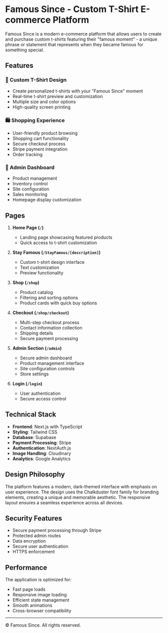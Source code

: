 # Famous Since - Custom T-Shirt E-commerce Platform

Famous Since is a modern e-commerce platform that allows users to create and purchase custom t-shirts featuring their "famous moment" - a unique phrase or statement that represents when they became famous for something special.

## Features

### 🎨 Custom T-Shirt Design
- Create personalized t-shirts with your "Famous Since" moment
- Real-time t-shirt preview and customization
- Multiple size and color options
- High-quality screen printing

### 🛍️ Shopping Experience
- User-friendly product browsing
- Shopping cart functionality
- Secure checkout process
- Stripe payment integration
- Order tracking

### 💼 Admin Dashboard
- Product management
- Inventory control
- Site configuration
- Sales monitoring
- Homepage display customization

## Pages

1. **Home Page (`/`)**
   - Landing page showcasing featured products
   - Quick access to t-shirt customization

2. **Stay Famous (`/StayFamous/[description]`)**
   - Custom t-shirt design interface
   - Text customization
   - Preview functionality

3. **Shop (`/shop`)**
   - Product catalog
   - Filtering and sorting options
   - Product cards with quick buy options

4. **Checkout (`/shop/checkout`)**
   - Multi-step checkout process
   - Contact information collection
   - Shipping details
   - Secure payment processing

5. **Admin Section (`/admin`)**
   - Secure admin dashboard
   - Product management interface
   - Site configuration controls
   - Store settings

6. **Login (`/login`)**
   - User authentication
   - Secure access control

## Technical Stack

- **Frontend**: Next.js with TypeScript
- **Styling**: Tailwind CSS
- **Database**: Supabase
- **Payment Processing**: Stripe
- **Authentication**: NextAuth.js
- **Image Handling**: Cloudinary
- **Analytics**: Google Analytics

## Design Philosophy

The platform features a modern, dark-themed interface with emphasis on user experience. The design uses the Chalkduster font family for branding elements, creating a unique and memorable aesthetic. The responsive layout ensures a seamless experience across all devices.

## Security Features

- Secure payment processing through Stripe
- Protected admin routes
- Data encryption
- Secure user authentication
- HTTPS enforcement

## Performance

The application is optimized for:
- Fast page loads
- Responsive image loading
- Efficient state management
- Smooth animations
- Cross-browser compatibility

---

© Famous Since. All rights reserved.
